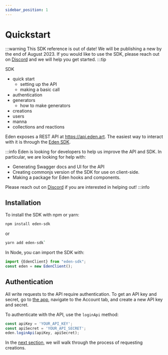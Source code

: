 ```yaml
---
sidebar_position: 1
---
```



# Quickstart

:::warning
This SDK reference is out of date! We will be publishing a new by the end of August 2023. If you would like to use the SDK, please reach out on [Discord](https://discord.gg/4dSYwDT) and we will help you get started.
:::tip

SDK
 - quick start
   - setting up the API
   - making a basic call
 - authentication
 - generators
   - how to make generators
 - creations
 - users
 - manna
 - collections and reactions

Eden exposes a REST API at https://api.eden.art. The easiest way to interact with it is through the [Eden SDK](https://github.com/abraham-ai/eden-sdk).

:::info
Eden is looking for developers to help us improve the API and SDK. In particular, we are looking for help with:

* Generating Swagger docs and UI for the API
* Creating commonjs version of the SDK for use on client-side.
* Making a package for Eden hooks and components.

Please reach out on [Discord](https://discord.gg/4dSYwDT) if you are interested in helping out!
:::info

## Installation

To install the SDK with npm or yarn:

```bash
npm install eden-sdk
```

or 

```bash
yarn add eden-sdk`
```

In Node, you can import the SDK with:

```js
import {EdenClient} from "eden-sdk";
const eden = new EdenClient();
```

## Authentication

All write requests to the API require authentication. To get an API key and secret, go to [the app](https://app.eden.art), navigate to the Account tab, and create a new API key and secret.

To authenticate with the API, use the `loginApi` method:

```js
const apiKey = 'YOUR_API_KEY';
const apiSecret = 'YOUR_API_SECRET';
eden.loginApi(apiKey, apiSecret);
```

In the [next section](/docs/sdk/creations), we will walk through the process of requesting creations.